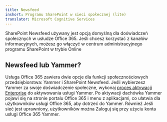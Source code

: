 ```yaml
---
title: Newsfeed
inshort: Programu SharePoint w sieci społecznej (lite)
translator: Microsoft Cognitive Services
---
```



SharePoint Newsfeed używany jest opcją domyślną dla doświadczeń społecznych w usłudze Office 365. Jeśli chcesz korzystać z kanałów informacyjnych, możesz go włączyć w centrum administracyjnego programu SharePoint w trybie Online

## Newsfeed lub Yammer?
Usługa Office 365 zawiera dwie opcje dla funkcji społecznościowych przedsiębiorstwa: Yammer i SharePoint Newsfeed. Jeśli wybierzesz Yammer za swoje doświadczenie społeczne, wykonaj [proces aktywacji Enterprise](https://support.office.com/en-us/article/Enterprise-Activation-process-4f924c74-87d2-49d0-a4f6-cba3ce2b0e7c) do aktywowania usługi Yammer. Po aktywacji dachówka Yammer pojawi się na stronie portalu Office 365 i menu z aplikacjami, co ułatwia dla użytkowników usługi Office 365, aby dotrzeć do Yammer. Również Jeśli sieć jest uprawniony, użytkowników można Zaloguj się przy użyciu konta usługi Office 365 Yammer.



